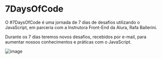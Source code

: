 # 7DaysOfCode 
O #7DaysOfCode é uma jornada de 7 dias de desafios utilizando o JavaScript, em parceria com a Instrutora Front-End da Alura, Rafa Ballerini.

Durante os 7 dias teremos novos desafios, recebidos por e-mail, para aumentar nossos conhecimentos e práticas com o JavaScript. 

![image](https://github.com/Ayla-Carolina/-7DaysOfCode-D-1/assets/84017026/9e1f1339-decd-449e-9b61-b33cab54d2b5)
